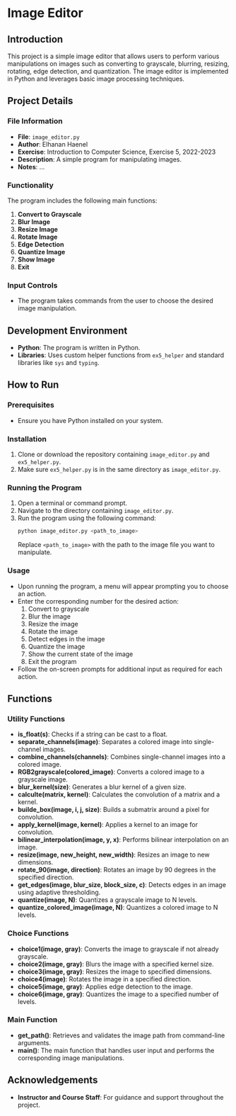 # Image Editor

## Introduction
This project is a simple image editor that allows users to perform various manipulations on images such as converting to grayscale, blurring, resizing, rotating, edge detection, and quantization. The image editor is implemented in Python and leverages basic image processing techniques.

## Project Details

### File Information
- **File**: `image_editor.py`
- **Author**: Elhanan Haenel
- **Exercise**: Introduction to Computer Science, Exercise 5, 2022-2023
- **Description**: A simple program for manipulating images.
- **Notes**: ...

### Functionality
The program includes the following main functions:
1. **Convert to Grayscale**
2. **Blur Image**
3. **Resize Image**
4. **Rotate Image**
5. **Edge Detection**
6. **Quantize Image**
7. **Show Image**
8. **Exit**

### Input Controls
- The program takes commands from the user to choose the desired image manipulation.

## Development Environment
- **Python**: The program is written in Python.
- **Libraries**: Uses custom helper functions from `ex5_helper` and standard libraries like `sys` and `typing`.

## How to Run

### Prerequisites
- Ensure you have Python installed on your system.

### Installation
1. Clone or download the repository containing `image_editor.py` and `ex5_helper.py`.
2. Make sure `ex5_helper.py` is in the same directory as `image_editor.py`.

### Running the Program
1. Open a terminal or command prompt.
2. Navigate to the directory containing `image_editor.py`.
3. Run the program using the following command:
   ```sh
   python image_editor.py <path_to_image>
   ```
   Replace `<path_to_image>` with the path to the image file you want to manipulate.

### Usage
- Upon running the program, a menu will appear prompting you to choose an action.
- Enter the corresponding number for the desired action:
  1. Convert to grayscale
  2. Blur the image
  3. Resize the image
  4. Rotate the image
  5. Detect edges in the image
  6. Quantize the image
  7. Show the current state of the image
  8. Exit the program
- Follow the on-screen prompts for additional input as required for each action.

## Functions

### Utility Functions
- **is_float(s)**: Checks if a string can be cast to a float.
- **separate_channels(image)**: Separates a colored image into single-channel images.
- **combine_channels(channels)**: Combines single-channel images into a colored image.
- **RGB2grayscale(colored_image)**: Converts a colored image to a grayscale image.
- **blur_kernel(size)**: Generates a blur kernel of a given size.
- **calculte(matrix, kernel)**: Calculates the convolution of a matrix and a kernel.
- **builde_box(image, i, j, size)**: Builds a submatrix around a pixel for convolution.
- **apply_kernel(image, kernel)**: Applies a kernel to an image for convolution.
- **bilinear_interpolation(image, y, x)**: Performs bilinear interpolation on an image.
- **resize(image, new_height, new_width)**: Resizes an image to new dimensions.
- **rotate_90(image, direction)**: Rotates an image by 90 degrees in the specified direction.
- **get_edges(image, blur_size, block_size, c)**: Detects edges in an image using adaptive thresholding.
- **quantize(image, N)**: Quantizes a grayscale image to N levels.
- **quantize_colored_image(image, N)**: Quantizes a colored image to N levels.

### Choice Functions
- **choice1(image, gray)**: Converts the image to grayscale if not already grayscale.
- **choice2(image, gray)**: Blurs the image with a specified kernel size.
- **choice3(image, gray)**: Resizes the image to specified dimensions.
- **choice4(image)**: Rotates the image in a specified direction.
- **choice5(image, gray)**: Applies edge detection to the image.
- **choice6(image, gray)**: Quantizes the image to a specified number of levels.

### Main Function
- **get_path()**: Retrieves and validates the image path from command-line arguments.
- **main()**: The main function that handles user input and performs the corresponding image manipulations.

## Acknowledgements
- **Instructor and Course Staff**: For guidance and support throughout the project.

